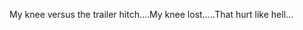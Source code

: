 <!--
id: 613153991
link: http://kevinisom.info/post/613153991/my-knee-versus-the-trailer-hitch-my-knee
slug: my-knee-versus-the-trailer-hitch-my-knee
date: Thu May 20 2010 01:30:40 GMT+1200 (NZST)
raw: {"blog_name":"kevinisom","id":613153991,"post_url":"http://kevinisom.info/post/613153991/my-knee-versus-the-trailer-hitch-my-knee","slug":"my-knee-versus-the-trailer-hitch-my-knee","type":"text","date":"2010-05-19 13:30:40 GMT","timestamp":1274275840,"state":"published","format":"html","reblog_key":"oGDPMT1O","tags":[],"short_url":"http://tmblr.co/Zw68YyaY-p7","highlighted":[],"feed_item":"http://twitter.com/kev_nz/statuses/14287084795","from_feed_id":"650289","note_count":0,"title":null,"body":"<p>My knee versus the trailer hitch&#8230;.My knee lost&#8230;..That hurt like hell&#8230;</p>"}
publish: 2010-05-020
tags: 
title: null
-->


My knee versus the trailer hitch….My knee lost…..That hurt like hell…


